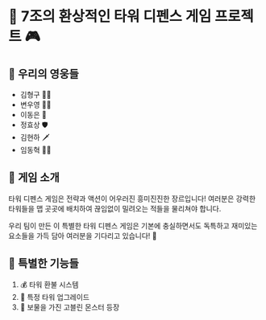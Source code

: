 # 🏰 7조의 환상적인 타워 디펜스 게임 프로젝트 🎮

## 👥 우리의 영웅들
- 김형구 🦸‍♂️
- 변우영 🧙‍♀️
- 이동은 🏹
- 정효상 🛡️
- 김현하 🗡️
- 임동혁 🧝‍♂️

## 🌟 게임 소개
타워 디펜스 게임은 전략과 액션이 어우러진 흥미진진한 장르입니다! 
여러분은 강력한 타워들을 맵 곳곳에 배치하여 끊임없이 밀려오는 적들을 물리쳐야 합니다.

우리 팀이 만든 이 특별한 타워 디펜스 게임은 기본에 충실하면서도 
독특하고 재미있는 요소들을 가득 담아 여러분을 기다리고 있습니다! 🎉

## 🚀 특별한 기능들
1. 💰 타워 환불 시스템
2. 🔧 특정 타워 업그레이드
3. 🧝 보물을 가진 고블린 몬스터 등장
